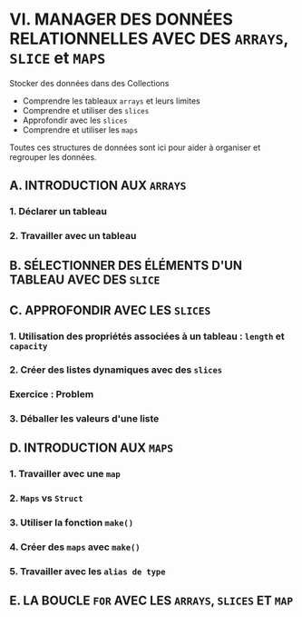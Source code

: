 # VI. MANAGER DES DONNÉES RELATIONNELLES AVEC DES `ARRAYS`, `SLICE` et `MAPS`

Stocker des données dans des Collections

* Comprendre les tableaux `arrays` et leurs limites
* Comprendre et utiliser des `slices`
* Approfondir avec les `slices`
* Comprendre et utiliser les `maps`

Toutes ces structures de données sont ici pour aider à organiser et regrouper les données.

## A. INTRODUCTION AUX `ARRAYS`

### 1. Déclarer un tableau 
### 2. Travailler avec un tableau

## B. SÉLECTIONNER DES ÉLÉMENTS D'UN TABLEAU AVEC DES `SLICE`

## C. APPROFONDIR AVEC LES `SLICES`

### 1. Utilisation des propriétés associées à un tableau : `length` et `capacity`
### 2. Créer des listes dynamiques avec des `slices`
### Exercice : Problem
### 3. Déballer les valeurs d'une liste

## D. INTRODUCTION AUX `MAPS`

### 1. Travailler avec une `map`
### 2. `Maps` vs `Struct`
### 3. Utiliser la fonction `make()`
### 4. Créer des `maps` avec `make()`
### 5. Travailler avec les `alias de type`

## E. LA BOUCLE `FOR` AVEC LES `ARRAYS`, `SLICES` ET `MAP`